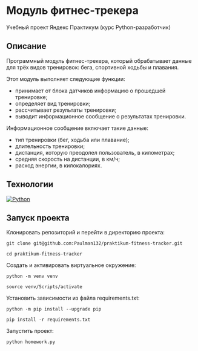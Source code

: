 # Модуль фитнес-трекера
Учебный проект Яндекс Практикум (курс Python-разработчик)

## Описание
Программный модуль фитнес-трекера, который обрабатывает данные для трёх видов тренировок: бега, спортивной ходьбы и плавания.

Этот модуль выполняет следующие функции:
- принимает от блока датчиков информацию о прошедшей тренировке;
- определяет вид тренировки;
- рассчитывает результаты тренировки;
- выводит информационное сообщение о результатах тренировки.

Информационное сообщение включает такие данные:
- тип тренировки (бег, ходьба или плавание);
- длительность тренировки;
- дистанция, которую преодолел пользователь, в километрах;
- средняя скорость на дистанции, в км/ч;
- расход энергии, в килокалориях.

## Технологии
[![Python](https://img.shields.io/badge/Python-3.7-3776AB?logo=python)](https://www.python.org/)

## Запуск проекта
Клонировать репозиторий и перейти в директорию проекта:
```
git clone git@github.com:Paulman132/praktikum-fitness-tracker.git
```
```
cd praktikum-fitness-tracker
```
Cоздать и активировать виртуальное окружение:
```
python -m venv venv
```
```
source venv/Scripts/activate
```
Установить зависимости из файла requirements.txt:
```
python -m pip install --upgrade pip
```
```
pip install -r requirements.txt
```
Запустить проект:
```
python homework.py
```
